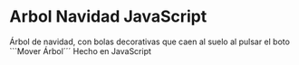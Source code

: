# Arbol Navidad JavaScript
Árbol de navidad, con bolas decorativas que caen al suelo al pulsar el boto ```Mover Árbol´´´ 
Hecho en JavaScript
